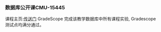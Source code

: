 ### 数据库公开课CMU-15445
   课程主页:[传送门](https://15445.courses.cs.cmu.edu/fall2020/index.html) GradeScope
   完成该教学数据库中所有课程实验, Gradescope测试点均满分通过。